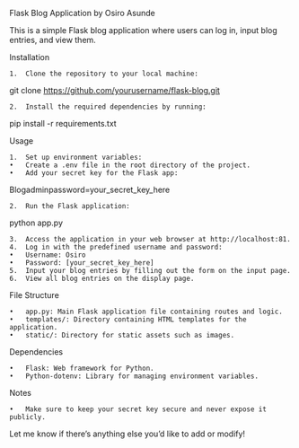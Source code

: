 Flask Blog Application by Osiro Asunde

This is a simple Flask blog application where users can log in, input blog entries, and view them.

Installation

	1.	Clone the repository to your local machine:

git clone https://github.com/yourusername/flask-blog.git


	2.	Install the required dependencies by running:

pip install -r requirements.txt



Usage

	1.	Set up environment variables:
	•	Create a .env file in the root directory of the project.
	•	Add your secret key for the Flask app:

Blogadminpassword=your_secret_key_here


	2.	Run the Flask application:

python app.py


	3.	Access the application in your web browser at http://localhost:81.
	4.	Log in with the predefined username and password:
	•	Username: Osiro
	•	Password: [your_secret_key_here]
	5.	Input your blog entries by filling out the form on the input page.
	6.	View all blog entries on the display page.

File Structure

	•	app.py: Main Flask application file containing routes and logic.
	•	templates/: Directory containing HTML templates for the application.
	•	static/: Directory for static assets such as images.

Dependencies

	•	Flask: Web framework for Python.
	•	Python-dotenv: Library for managing environment variables.

Notes

	•	Make sure to keep your secret key secure and never expose it publicly.

Let me know if there’s anything else you’d like to add or modify!
